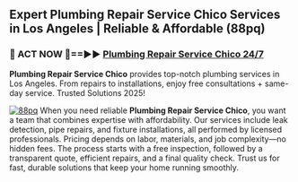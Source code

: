 ## Expert Plumbing Repair Service Chico Services in Los Angeles | Reliable & Affordable (88pq)  

<h3>🚿 ACT NOW 🌟==►► <a href="https://tinyurl.com/2ne6vx2x" rel="nofollow">Plumbing Repair Service Chico 24/7</a></h3>

**Plumbing Repair Service Chico** provides top-notch plumbing services in Los Angeles. From repairs to installations, enjoy free consultations + same-day service. Trusted Solutions 2025!

[![88pq](https://i.imgur.com/4PFF4AK.jpeg)](https://tinyurl.com/2ne6vx2x)
When you need reliable **Plumbing Repair Service Chico**, you want a team that combines expertise with affordability. Our services include leak detection, pipe repairs, and fixture installations, all performed by licensed professionals. Pricing depends on labor, materials, and job complexity—no hidden fees. The process starts with a free inspection, followed by a transparent quote, efficient repairs, and a final quality check. Trust us for fast, durable solutions that keep your home running smoothly.